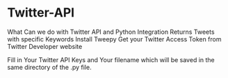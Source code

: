 # Twitter-API
What Can we do with Twitter API and Python Integration
Returns Tweets with specific Keywords
Install Tweepy
Get your Twitter Access Token from Twitter Developer website

Fill in Your Twitter API Keys and Your filename which will be saved
in the same directory of the .py file.
